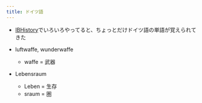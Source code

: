 ```yaml
---
title: ドイツ語
---
```


* [IBHistory](IBHistory.md)でいろいろやってると、ちょっとだけドイツ語の単語が覚えられてきた

* luftwaffe, wunderwaffe
  
  * waffe = 武器
* Lebensraum
  
  * Leben = 生存
  * sraum = 圏
